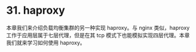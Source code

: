 # 31. haproxy
本章我们来介绍负载均衡集群的另一种实现 haproxy。与 nginx 类似，haproxy 工作于应用层属于七层代理，但是在其 tcp 模式下也能模拟实现四层代理。本章我们就来学习如何使用 haproxy。
